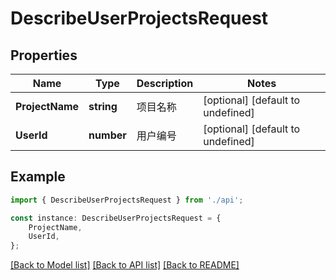 # DescribeUserProjectsRequest


## Properties

Name | Type | Description | Notes
------------ | ------------- | ------------- | -------------
**ProjectName** | **string** | 项目名称 | [optional] [default to undefined]
**UserId** | **number** | 用户编号 | [optional] [default to undefined]

## Example

```typescript
import { DescribeUserProjectsRequest } from './api';

const instance: DescribeUserProjectsRequest = {
    ProjectName,
    UserId,
};
```

[[Back to Model list]](../README.md#documentation-for-models) [[Back to API list]](../README.md#documentation-for-api-endpoints) [[Back to README]](../README.md)
